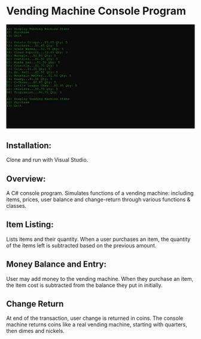 # Vending Machine Console Program

<p align="center"> <img src="https://github.com/RobMisener/Vending-Machine/raw/master/ReadMeImages/vendRAM1.gif" /> </p>

## Installation:
Clone and run with Visual Studio.

## Overview: 
A C# console program. Simulates functions of a vending machine: including items, prices, user balance and change-return through various functions & classes. 

## Item Listing:
Lists items and their quantity. When a user purchases an item, the quantity of the items left is subtracted based on the previous amount.

## Money Balance and Entry:
User may add money to the vending machine. When they purchase an item, the item cost is subtracted from the balance they put in initially.

## Change Return
At end of the transaction, user change is returned in coins. The console machine returns coins like a real vending machine, starting with quarters, then dimes and nickels.
